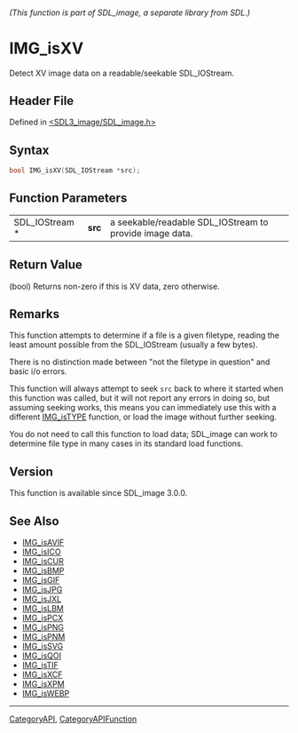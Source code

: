 ###### (This function is part of SDL_image, a separate library from SDL.)
# IMG_isXV

Detect XV image data on a readable/seekable SDL_IOStream.

## Header File

Defined in [<SDL3_image/SDL_image.h>](https://github.com/libsdl-org/SDL_image/blob/main/include/SDL3_image/SDL_image.h)

## Syntax

```c
bool IMG_isXV(SDL_IOStream *src);
```

## Function Parameters

|                |         |                                                         |
| -------------- | ------- | ------------------------------------------------------- |
| SDL_IOStream * | **src** | a seekable/readable SDL_IOStream to provide image data. |

## Return Value

(bool) Returns non-zero if this is XV data, zero otherwise.

## Remarks

This function attempts to determine if a file is a given filetype, reading
the least amount possible from the SDL_IOStream (usually a few bytes).

There is no distinction made between "not the filetype in question" and
basic i/o errors.

This function will always attempt to seek `src` back to where it started
when this function was called, but it will not report any errors in doing
so, but assuming seeking works, this means you can immediately use this
with a different [IMG_isTYPE](IMG_isTYPE) function, or load the image
without further seeking.

You do not need to call this function to load data; SDL_image can work to
determine file type in many cases in its standard load functions.

## Version

This function is available since SDL_image 3.0.0.

## See Also

- [IMG_isAVIF](IMG_isAVIF)
- [IMG_isICO](IMG_isICO)
- [IMG_isCUR](IMG_isCUR)
- [IMG_isBMP](IMG_isBMP)
- [IMG_isGIF](IMG_isGIF)
- [IMG_isJPG](IMG_isJPG)
- [IMG_isJXL](IMG_isJXL)
- [IMG_isLBM](IMG_isLBM)
- [IMG_isPCX](IMG_isPCX)
- [IMG_isPNG](IMG_isPNG)
- [IMG_isPNM](IMG_isPNM)
- [IMG_isSVG](IMG_isSVG)
- [IMG_isQOI](IMG_isQOI)
- [IMG_isTIF](IMG_isTIF)
- [IMG_isXCF](IMG_isXCF)
- [IMG_isXPM](IMG_isXPM)
- [IMG_isWEBP](IMG_isWEBP)

----
[CategoryAPI](CategoryAPI), [CategoryAPIFunction](CategoryAPIFunction)

